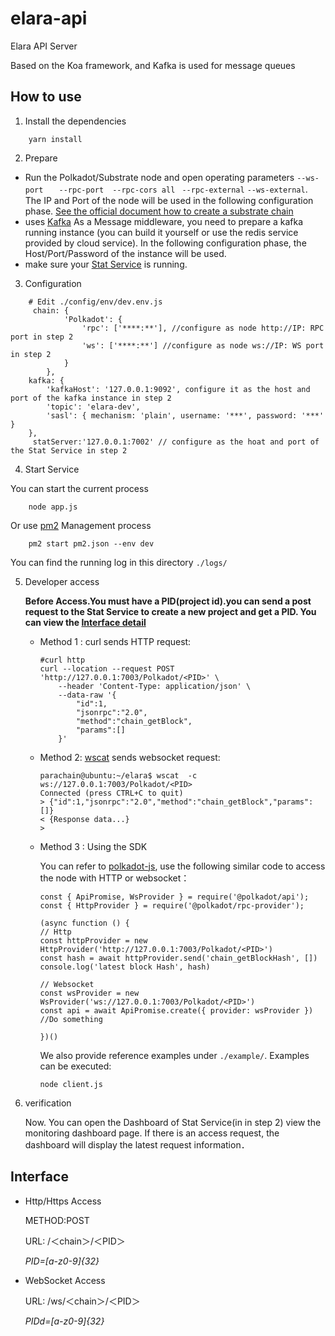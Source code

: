 # elara-api
Elara API Server

Based on the Koa framework, and Kafka is used for message queues

## How to use
 1. Install the dependencies
```
    yarn install 
```
2. Prepare
- Run the Polkadot/Substrate node and open operating parameters  `--ws-port ` 　` --rpc-port `　`--rpc-cors all` ` --rpc-external`  `--ws-external`. The IP and Port of the node will be used in the following configuration phase. [See the official document how to create a substrate chain](https://substrate.dev/docs/en/tutorials/create-your-first-substrate-chain/)
- uses [Kafka](http://kafka.apache.org/) As a Message middleware, you need to prepare a kafka running instance (you can build it yourself or use the redis service provided by cloud service). In the following configuration phase, the Host/Port/Password of the instance will be used.
- make sure your [Stat Service](https://github.com/patractlabs/elara/tree/master/packages/stat) is running. 

3. Configuration
```
    # Edit ./config/env/dev.env.js
     chain: {
            'Polkadot': {
                'rpc': ['****:**'], //configure as node http://IP: RPC port in step 2
                'ws': ['****:**'] //configure as node ws://IP: WS port in step 2
            }
        },
    kafka: {
        'kafkaHost': '127.0.0.1:9092', configure it as the host and port of the kafka instance in step 2
        'topic': 'elara-dev',
        'sasl': { mechanism: 'plain', username: '***', password: '***' }
    },
     statServer:'127.0.0.1:7002' // configure as the hoat and port of the Stat Service in step 2
```

 4. Start Service
 
 You can start the current process

```
    node app.js
```

Or use [pm2](https://github.com/Unitech/pm2) Management process


```
    pm2 start pm2.json --env dev
```

You can find the running log in this directory `./logs/`



5. Developer access

    **Before Access.You must have a PID(project id).you can send a post request to the Stat Service to create a new project and get a PID. You can view the [Interface detail ](https://github.com/patractlabs/elara/tree/0.2/packages/stat#3-new-project)**
   
    - Method 1 : curl sends HTTP request:
        ```
        #curl http
        curl --location --request POST 'http://127.0.0.1:7003/Polkadot/<PID>' \
            --header 'Content-Type: application/json' \
            --data-raw '{
                "id":1,
                "jsonrpc":"2.0",
                "method":"chain_getBlock",
                "params":[]
            }'
        ```

    - Method 2: [wscat](https://github.com/websockets/wscat) sends websocket request:
        ```
        parachain@ubuntu:~/elara$ wscat  -c ws://127.0.0.1:7003/Polkadot/<PID>
        Connected (press CTRL+C to quit)
        > {"id":1,"jsonrpc":"2.0","method":"chain_getBlock","params":[]}
        < {Response data...}
        > 
        ```
     - Method 3 : Using the SDK
    
        You can refer to [polkadot-js](https://github.com/polkadot-js), use the following similar code to access the node with HTTP or websocket：


        ```
        const { ApiPromise, WsProvider } = require('@polkadot/api');
        const { HttpProvider } = require('@polkadot/rpc-provider');

        (async function () {
        // Http
        const httpProvider = new HttpProvider('http://127.0.0.1:7003/Polkadot/<PID>')
        const hash = await httpProvider.send('chain_getBlockHash', [])
        console.log('latest block Hash', hash)

        // Websocket
        const wsProvider = new WsProvider('ws://127.0.0.1:7003/Polkadot/<PID>')
        const api = await ApiPromise.create({ provider: wsProvider })
        //Do something

        })()

        ```
        We also provide reference examples under `./example/`.
        Examples can be executed:

        ```
        node client.js
        ```
    
6. verification

   Now. You can open the Dashboard of Stat Service(in in step 2) view the monitoring dashboard page. If there is an access request, the dashboard will display the latest request information．


## Interface
- Http/Https Access

    METHOD:POST 

    URL:  /＜chain＞/＜PID＞

    *PID=[a-z0-9]{32}*

-  WebSocket Access

    URL: /ws/＜chain＞/＜PID＞

    *PIDd=[a-z0-9]{32}*